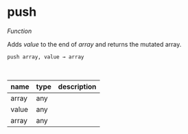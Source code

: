 # push

_Function_

Adds _value_ to the end of _array_ and returns the mutated array.

<pre><code>push array, value &rarr; array</code></pre>
<br>

| name | type | description |
|------|------|-------------|
|array|any||
|value|any||
|array|any||


